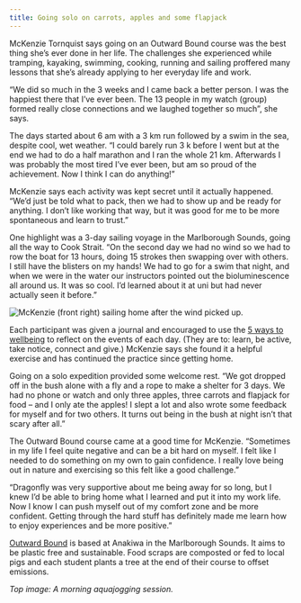 ```yaml
---
title: Going solo on carrots, apples and some flapjack
---
```


McKenzie Tornquist says going on an Outward Bound course was the best thing she’s ever done in her life. The challenges she experienced while tramping, kayaking, swimming, cooking, running and sailing proffered many lessons that she’s already applying to her everyday life and work.

<!--more-->

“We did so much in the 3 weeks and I came back a better person. I was the happiest there that I’ve ever been. The 13 people in my watch (group) formed really close connections and we laughed together so much”, she says.

The days started about 6 am with a 3 km run followed by a swim in the sea, despite cool, wet weather. “I could barely run 3 k before I went but at the end we had to do a half marathon and I ran the whole 21 km. Afterwards I was probably the most tired I’ve ever been, but am so proud of the achievement. Now I think I can do anything!”

McKenzie says each activity was kept secret until it actually happened. “We’d just be told what to pack, then we had to show up and be ready for anything. I don’t like working that way, but it was good for me to be more spontaneous and learn to trust.”

One highlight was a 3-day sailing voyage in the Marlborough Sounds, going all the way to Cook Strait. “On the second day we had no wind so we had to row the boat for 13 hours, doing 15 strokes then swapping over with others. I still have the blisters on my hands! We had to go for a swim that night, and when we were in the water our instructors pointed out the bioluminescence all around us. It was so cool. I’d learned about it at uni but had never actually seen it before.”

![McKenzie (front right) sailing home after the wind picked up.](/news/2022-03-17-outward-bound/sailing.jpg)

Each participant was given a journal and encouraged to use the [5 ways to wellbeing](https://mentalhealth.org.nz/five-ways-to-wellbeing) to reflect on the events of each day. (They are to: learn, be active, take notice, connect and give.) McKenzie says she found it a helpful exercise and has continued the practice since getting home.

Going on a solo expedition provided some welcome rest. “We got dropped off in the bush alone with a fly and a rope to make a shelter for 3 days. We had no phone or watch and only three apples, three carrots and flapjack for food – and I only ate the apples! I slept a lot and also wrote some feedback for myself and for two others. It turns out being in the bush at night isn’t that scary after all.”

The Outward Bound course came at a good time for McKenzie. “Sometimes in my life I feel quite negative and can be a bit hard on myself. I felt like I needed to do something on my own to gain confidence. I really love being out in nature and exercising so this felt like a good challenge.”

“Dragonfly was very supportive about me being away for so long, but I knew I’d be able to bring home what I learned and put it into my work life. Now I know I can push myself out of my comfort zone and be more confident. Getting through the hard stuff has definitely made me learn how to enjoy experiences and be more positive.”

[Outward Bound](https://www.outwardbound.co.nz/) is based at Anakiwa in the Marlborough Sounds. It aims to be plastic free and sustainable. Food scraps are composted or fed to local pigs and each student plants a tree at the end of their course to offset emissions.

*Top image: A morning aquajogging session.*  
